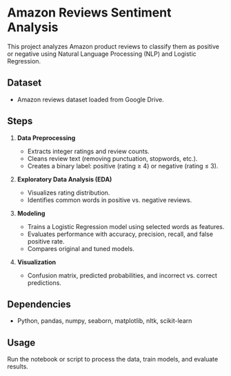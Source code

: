 # Amazon Reviews Sentiment Analysis

This project analyzes Amazon product reviews to classify them as positive or negative using Natural Language Processing (NLP) and Logistic Regression.

## Dataset
- Amazon reviews dataset loaded from Google Drive.

## Steps
1. **Data Preprocessing**  
   - Extracts integer ratings and review counts.  
   - Cleans review text (removing punctuation, stopwords, etc.).  
   - Creates a binary label: positive (rating ≥ 4) or negative (rating ≤ 3).

2. **Exploratory Data Analysis (EDA)**  
   - Visualizes rating distribution.  
   - Identifies common words in positive vs. negative reviews.

3. **Modeling**  
   - Trains a Logistic Regression model using selected words as features.  
   - Evaluates performance with accuracy, precision, recall, and false positive rate.  
   - Compares original and tuned models.

4. **Visualization**  
   - Confusion matrix, predicted probabilities, and incorrect vs. correct predictions.

## Dependencies
- Python, pandas, numpy, seaborn, matplotlib, nltk, scikit-learn

## Usage
Run the notebook or script to process the data, train models, and evaluate results.
